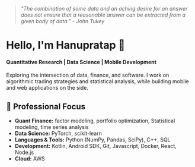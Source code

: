 > *"The combination of some data and an aching desire for an answer does not ensure that a reasonable answer can be extracted from a given body of data." - John Tukey*
# Hello, I'm Hanupratap 👋
#### Quantitative Research | Data Science | Mobile Development 

Exploring the intersection of data, finance, and software. I work on algorithmic trading strategies and statistical analysis, while building mobile and web applications on the side.

## 🔬 Professional Focus
- **Quant Finance:** factor modeling, portfolio optimization, Statistical modeling, time series analysis
- **Data Science:** PyTorch, scikit-learn
- **Languages & Tools:** Python (NumPy, Pandas, SciPy), C++, SQL
- **Development:** Kotlin, Android SDK, Git, Javascript, Docker, React, Node.js
- **Cloud:** AWS

